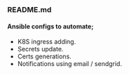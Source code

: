 ### README.md 



#### Ansible configs to automate;
* K8S ingress adding.
* Secrets update.
* Certs generations.
* Notifications using email / sendgrid.
